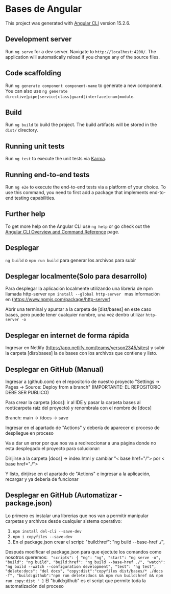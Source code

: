 # Bases de Angular

This project was generated with [Angular CLI](https://github.com/angular/angular-cli) version 15.2.6.

## Development server

Run `ng serve` for a dev server. Navigate to `http://localhost:4200/`. The application will automatically reload if you change any of the source files.

## Code scaffolding

Run `ng generate component component-name` to generate a new component. You can also use `ng generate directive|pipe|service|class|guard|interface|enum|module`.

## Build

Run `ng build` to build the project. The build artifacts will be stored in the `dist/` directory.

## Running unit tests

Run `ng test` to execute the unit tests via [Karma](https://karma-runner.github.io).

## Running end-to-end tests

Run `ng e2e` to execute the end-to-end tests via a platform of your choice. To use this command, you need to first add a package that implements end-to-end testing capabilities.

## Further help

To get more help on the Angular CLI use `ng help` or go check out the [Angular CLI Overview and Command Reference](https://angular.io/cli) page.

## Desplegar

`ng build` o `npm run build` para generar los archivos para subir 

## Desplegar localmente(Solo para desarrollo)

Para desplegar la aplicación localmente utilizando una libreria de npm llamada http-server `npm install --global http-server ` mas información en (https://www.npmjs.com/package/http-server)

Abrir una terminal y apuntar a la carpeta de [dist/bases] en este caso bases, pero puede tener cualquier nombre, una vez dentro utilizar `http-server -o`

## Desplegar en internet de forma rápida

Ingresar en Netlify (https://app.netlify.com/teams/yerson2345/sites) y subir la carpeta [dist/bases] la de bases con los archivos que contiene y listo.

## Desplegar en GitHub (Manual) 

Ingresar a (github.com) en el repositorio de nuestro proyecto "Settings -> Pages -> Source: Deploy from a branch" (IMPORTANTE: EL REPOSITORIO DEBE SER PUBLICO)


Para crear la carpeta [docs]: ir al IDE y pasar la carpeta bases al root(carpeta raiz del proyecto) y renombrala con el nombre de [docs]

Branch: main -> /docs -> save

Ingresar en el apartado de "Actions" y debería de aparecer el proceso de despliegue en proceso

Va a dar un error por que nos va a redireccionar a una página donde no esta desplegado el proyecto
para solucionar:

Dirijirse a la carpeta [docs] -> index.html y cambiar "< base href="/"> por < base href="./">

Y listo, dirijirse en el apartado de "Actions" e ingresar a la aplicación, recargar y ya debería de funcionar

## Desplegar en GitHub (Automatizar - package.json)

Lo primero es instalar una librerias que nos van a permitir manipular carpetas y archivos desde cualquier sistema operativo:
1. `npm install del-cli --save-dev`
2. `npm i copyfiles --save-dev`
3. En el package.json crear el script: "build:href": "ng build --base-href ./",

Después modificar el package.json para que ejectute los comandos como nosotros queremos:
`  "scripts": {
    "ng": "ng",
    "start": "ng serve -o",
    "build": "ng build",
    "build:href": "ng build --base-href ./",
    "watch": "ng build --watch --configuration development",
    "test": "ng test",
    "delete:docs": "del docs",
    "copy:dist":"copyfiles dist/bases/* ./docs -f",
    "build:github":"npm run delete:docs && npm run build:href && npm run copy:dist "
  }
`
El "build:github" es el script que permite toda la automatización del proceso
